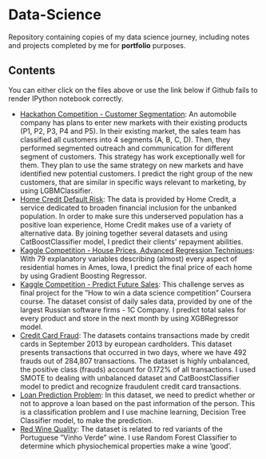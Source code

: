 # Data-Science
Repository containing copies of my data science journey, including notes and projects completed by me for **portfolio** purposes.

## Contents
You can either click on the files above or use the link below if Github fails to render IPython notebook correctly.
- [Hackathon Competition - Customer Segmentation](https://nbviewer.jupyter.org/github/ramadianri/Data-Science/blob/master/customer_segmentation.ipynb): An automobile company has plans to enter new markets with their existing products (P1, P2, P3, P4 and P5). In their existing market, the sales team has classified all customers into 4 segments (A, B, C, D). Then, they performed segmented outreach and communication for different segment of customers. This strategy has work exceptionally well for them. They plan to use the same strategy on new markets and have identified new potential customers. I predict the right group of the new customers, that are similar in specific ways relevant to marketing, by using LGBMClassifier.
- [Home Credit Default Risk](https://nbviewer.jupyter.org/github/ramadianri/Data-Science/blob/master/Home-Credit_default_risk.ipynb): The data is provided by Home Credit, a service dedicated to broaden financial inclusion for the unbanked population. In order to make sure this underserved population has a positive loan experience, Home Credit makes use of a variety of alternative data. By joining together several datasets and using CatBoostClassifier model, I predict their clients' repayment abilities.
- [Kaggle Competition - House Prices, Advanced Regression Techniques](https://nbviewer.jupyter.org/github/ramadianri/Data-Science/blob/master/house_prices.ipynb): With 79 explanatory variables describing (almost) every aspect of residential homes in Ames, Iowa, I predict the final price of each home by using Gradient Boosting Regressor.
- [Kaggle Competition - Predict Future Sales](https://nbviewer.jupyter.org/github/ramadianri/Data-Science/blob/master/predict_future_sales.ipynb): This challenge serves as final project for the ”How to win a data science competition” Coursera course. The dataset consist of daily sales data, provided by one of the largest Russian software firms - 1C Company. I predict total sales for every product and store in the next month by using XGBRegressor model.
- [Credit Card Fraud](https://nbviewer.jupyter.org/github/ramadianri/Data-Science/blob/master/credit_card_fraud.ipynb): The datasets contains transactions made by credit cards in September 2013 by european cardholders. This dataset presents transactions that occurred in two days, where we have 492 frauds out of 284,807 transactions. The dataset is highly unbalanced, the positive class (frauds) account for 0.172% of all transactions. I used SMOTE to dealing with unbalanced dataset and CatBoostClassifier model to predict and recognize fraudulent credit card transactions.
- [Loan Prediction Problem](https://nbviewer.jupyter.org/github/ramadianri/Data-Science/blob/master/loan_prediction_problem.ipynb): In this dataset, we need to predict whether or not to approve a loan based on the past information of the person. This is a classification problem and I use machine learning, Decision Tree Classifier model, to make the prediction.
- [Red Wine Quality](https://nbviewer.jupyter.org/github/ramadianri/Data-Science/blob/master/red_wine_quality.ipynb): The dataset is related to red variants of the Portuguese ”Vinho Verde” wine. I use Random Forest Classifier to determine which physiochemical properties make a wine ’good’.
